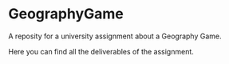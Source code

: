 # GeographyGame
A reposity for a university assignment about a Geography Game.


Here you can find all the deliverables of the assignment.
